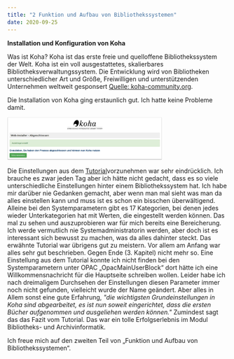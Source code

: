 ```yaml
---
title: "2 Funktion und Aufbau von Bibliothekssystemen"
date: 2020-09-25
---
```



**Installation und Konfiguration von Koha**


Was ist Koha? Koha ist das erste freie und quelloffene Bibliothekssystem der Welt. Koha ist ein voll ausgestattetes, skalierbares Bibliotheksverwaltungssystem. Die Entwicklung wird von Bibliotheken unterschiedlicher Art und Größe, Freiwilligen und unterstützenden Unternehmen weltweit gesponsert [Quelle: koha-community.org](https://koha-community.org/).

Die Installation von Koha ging erstaunlich gut. Ich hatte keine Probleme damit. 


<img alt="pwd" src="https://github.com/stemorit/BAIN-Lerntagebuch/blob/master/_posts/Koha_funktioniert.png?raw=true" width="70%"/>


Die Einstellungen aus dem [Tutorial](https://zefanjas.de/wie-man-koha-installiert-und-fuer-schulen-einrichtet-teil-1/)vorzunehmen war sehr eindrücklich. Ich brauche es zwar jeden Tag aber ich hätte nicht gedacht, dass es so viele unterschiedliche Einstellungen hinter einem Bibliothekssystem hat. Ich habe mir darüber nie Gedanken gemacht, aber wenn man mal sieht was man da alles einstellen kann und muss ist es schon ein bisschen überwältigend. Alleine bei den Systemparametern gibt es 17 Kategorien, bei denen jedes wieder Unterkategorien hat mit Werten, die eingestellt werden können. Das mal zu sehen und auszuprobieren war für mich bereits eine Bereicherung. Ich werde vermutlich nie Systemadministratorin werden, aber doch ist es interessant sich bewusst zu machen, was da alles dahinter steckt. Das erwähnte Tutorial war übrigens gut zu meistern. Vor allem am Anfang war alles sehr gut beschrieben. Gegen Ende (3. Kapitel) nicht mehr so. Eine Einstellung aus dem Tutorial konnte ich nicht finden bei den Systemparametern unter OPAC „OpacMainUserBlock“ dort hätte ich eine Willkommensnachricht für die Hauptseite schreiben wollen. Leider habe ich nach dreimaligem Durchsehen der Einstellungen diesen Parameter immer noch nicht gefunden, vielleicht wurde der Name geändert. Aber alles in Allem sonst eine gute Erfahrung, *"die wichtigsten Grundeinstellungen in Koha sind abgearbeitet, es ist nun soweit eingerichtet, dass die ersten Bücher aufgenommen und ausgeliehen werden können."* Zumindest sagt das das Fazit vom Tutorial. Das war ein tolle Erfolgserlebnis im Modul Bibliotheks- und Archivinformatik. 

Ich freue mich auf den zweiten Teil von „Funktion und Aufbau von Bibliothekssystemen“.



